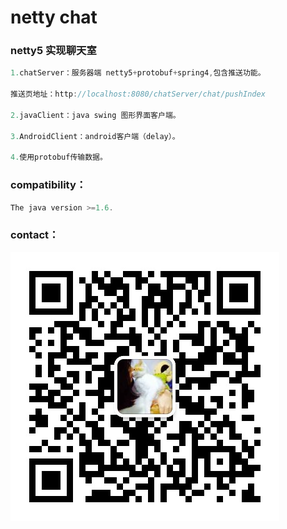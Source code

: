 # netty chat
### netty5 实现聊天室

```java
1.chatServer：服务器端 netty5+protobuf+spring4,包含推送功能。

推送页地址：http://localhost:8080/chatServer/chat/pushIndex

2.javaClient：java swing 图形界面客户端。

3.AndroidClient：android客户端（delay）。

4.使用protobuf传输数据。
```
### compatibility：
```java
The java version >=1.6.
```



###  contact：
![image](https://github.com/hcxin/baiyuSearch/blob/master/images/wx.jpg)

